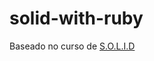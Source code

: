 # solid-with-ruby

Baseado no curso de [S.O.L.I.D](https://www.udemy.com/course/solid-os-5-principios-para-as-boas-praticas-da-poo/)